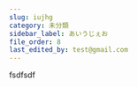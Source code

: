 ```yaml
---
slug: iujhg
category: 未分類
sidebar_label: あいうじぇお
file_order: 8
last_edited_by: test@gmail.com
---
```

fsdfsdf